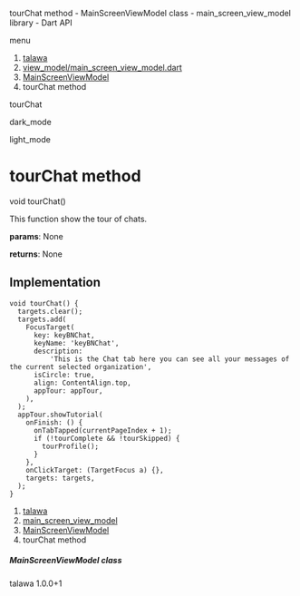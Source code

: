 




tourChat method - MainScreenViewModel class - main\_screen\_view\_model library - Dart API







menu

1. [talawa](../../index.html)
2. [view\_model/main\_screen\_view\_model.dart](../../file-___home_harshil_Desktop_open-source_palisadoes_talawa_lib_view_model_main_screen_view_model/)
3. [MainScreenViewModel](../../file-___home_harshil_Desktop_open-source_palisadoes_talawa_lib_view_model_main_screen_view_model/MainScreenViewModel-class.html)
4. tourChat method

tourChat


dark\_mode

light\_mode




# tourChat method


void
tourChat()

This function show the tour of chats.

**params**:
None

**returns**:
None


## Implementation

```
void tourChat() {
  targets.clear();
  targets.add(
    FocusTarget(
      key: keyBNChat,
      keyName: 'keyBNChat',
      description:
          'This is the Chat tab here you can see all your messages of the current selected organization',
      isCircle: true,
      align: ContentAlign.top,
      appTour: appTour,
    ),
  );
  appTour.showTutorial(
    onFinish: () {
      onTabTapped(currentPageIndex + 1);
      if (!tourComplete && !tourSkipped) {
        tourProfile();
      }
    },
    onClickTarget: (TargetFocus a) {},
    targets: targets,
  );
}
```

 


1. [talawa](../../index.html)
2. [main\_screen\_view\_model](../../file-___home_harshil_Desktop_open-source_palisadoes_talawa_lib_view_model_main_screen_view_model/)
3. [MainScreenViewModel](../../file-___home_harshil_Desktop_open-source_palisadoes_talawa_lib_view_model_main_screen_view_model/MainScreenViewModel-class.html)
4. tourChat method

##### MainScreenViewModel class





talawa
1.0.0+1






